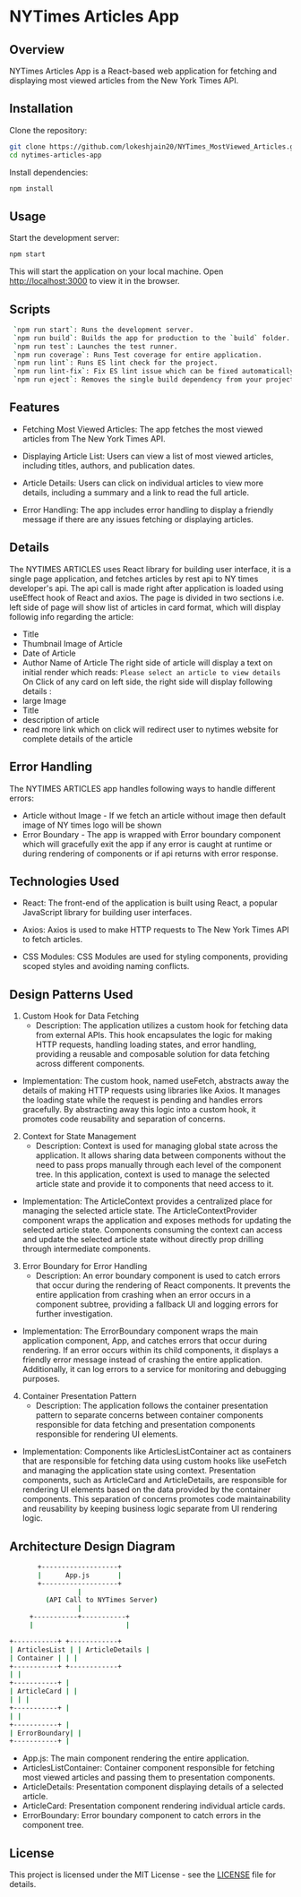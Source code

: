# NYTimes Articles App

## Overview

NYTimes Articles App is a React-based web application for fetching and displaying most viewed articles from the New York Times API.

## Installation

Clone the repository:

```bash
git clone https://github.com/lokeshjain20/NYTimes_MostViewed_Articles.git
cd nytimes-articles-app
```

Install dependencies:

```bash
npm install
```

## Usage

Start the development server:

```bash
npm start
```

This will start the application on your local machine. Open [http://localhost:3000](http://localhost:3000) to view it in the browser.

## Scripts

```bash
 `npm run start`: Runs the development server.
 `npm run build`: Builds the app for production to the `build` folder.
 `npm run test`: Launches the test runner.
 `npm run coverage`: Runs Test coverage for entire application.
 `npm run lint`: Runs ES lint check for the project.
 `npm run lint-fix`: Fix ES lint issue which can be fixed automatically.
 `npm run eject`: Removes the single build dependency from your project.
```

## Features

- Fetching Most Viewed Articles: The app fetches the most viewed articles from The New York Times API.

- Displaying Article List: Users can view a list of most viewed articles, including titles, authors, and publication dates.

- Article Details: Users can click on individual articles to view more details, including a summary and a link to read the full article.

- Error Handling: The app includes error handling to display a friendly message if there are any issues fetching or displaying articles.

## Details

The NYTIMES ARTICLES uses React library for building user interface, it is a single page application, and fetches articles by rest api to NY times developer's api. The api call is made right after application is loaded using useEffect hook of React and axios. The page is divided in two sections i.e. left side of page will show list of articles in card format, which will display followig info regarding the article:

- Title
- Thumbnail Image of Article
- Date of Article
- Author Name of Article
  The right side of article will display a text on initial render which reads:
  `Please select an article to view details`
  On Click of any card on left side, the right side will display following details :
- large Image
- Title
- description of article
- read more link which on click will redirect user to nytimes website for complete details of the article

## Error Handling

The NYTIMES ARTICLES app handles following ways to handle different errors:

- Article without Image - If we fetch an article without image then default image of NY times logo will be shown
- Error Boundary - The app is wrapped with Error boundary component which will gracefully exit the app if any error is caught at runtime or during rendering of components or if api returns with error response.

## Technologies Used

- React: The front-end of the application is built using React, a popular JavaScript library for building user interfaces.

- Axios: Axios is used to make HTTP requests to The New York Times API to fetch articles.

- CSS Modules: CSS Modules are used for styling components, providing scoped styles and avoiding naming conflicts.

## Design Patterns Used

1. Custom Hook for Data Fetching
   - Description: The application utilizes a custom hook for fetching data from external APIs. This hook encapsulates the logic for making HTTP requests, handling loading states, and error handling, providing a reusable and composable solution for data fetching across different components.

- Implementation: The custom hook, named useFetch, abstracts away the details of making HTTP requests using libraries like Axios. It manages the loading state while the request is pending and handles errors gracefully. By abstracting away this logic into a custom hook, it promotes code reusability and separation of concerns.

2. Context for State Management
   - Description: Context is used for managing global state across the application. It allows sharing data between components without the need to pass props manually through each level of the component tree. In this application, context is used to manage the selected article state and provide it to components that need access to it.

- Implementation: The ArticleContext provides a centralized place for managing the selected article state. The ArticleContextProvider component wraps the application and exposes methods for updating the selected article state. Components consuming the context can access and update the selected article state without directly prop drilling through intermediate components.

3. Error Boundary for Error Handling
   - Description: An error boundary component is used to catch errors that occur during the rendering of React components. It prevents the entire application from crashing when an error occurs in a component subtree, providing a fallback UI and logging errors for further investigation.

- Implementation: The ErrorBoundary component wraps the main application component, App, and catches errors that occur during rendering. If an error occurs within its child components, it displays a friendly error message instead of crashing the entire application. Additionally, it can log errors to a service for monitoring and debugging purposes.

4. Container Presentation Pattern
   - Description: The application follows the container presentation pattern to separate concerns between container components responsible for data fetching and presentation components responsible for rendering UI elements.

- Implementation: Components like ArticlesListContainer act as containers that are responsible for fetching data using custom hooks like useFetch and managing the application state using context. Presentation components, such as ArticleCard and ArticleDetails, are responsible for rendering UI elements based on the data provided by the container components. This separation of concerns promotes code maintainability and reusability by keeping business logic separate from UI rendering logic.

## Architecture Design Diagram

```bash
       +-------------------+
       |      App.js       |
       +-------------------+
                 |
         (API Call to NYTimes Server)
                 |
     +-----------+-----------+
     |                       |

+-----------+ +------------+
| ArticlesList | | ArticleDetails |
| Container | | |
+-----------+ +------------+
| |
+-----------+ |
| ArticleCard | |
| | |
+-----------+ |
| |
+-----------+ |
| ErrorBoundary| |
+-----------+ |
```

- App.js: The main component rendering the entire application.
- ArticlesListContainer: Container component responsible for fetching most viewed articles and passing them to presentation components.
- ArticleDetails: Presentation component displaying details of a selected article.
- ArticleCard: Presentation component rendering individual article cards.
- ErrorBoundary: Error boundary component to catch errors in the component tree.

## License

This project is licensed under the MIT License - see the [LICENSE](LICENSE) file for details.
